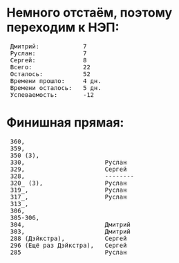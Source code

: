 # Немного отстаём, поэтому переходим к НЭП:

<pre>
 Дмитрий:            7  
 Руслан:             7    
 Сергей:             8    
 Всего:              22   
 Осталось:           52
 Времени прошло:     4 дн.
 Времени осталось:   5 дн.
 Успеваемость:       -12
</pre>

# Финишная прямая:
<pre>
 360,                    
 359, 
 350 (3), 
 330,                      Руслан
 329,                      Сергей
 328,                      --------
 320_ (3),                 Руслан
 319_,                     Руслан
 317_,                     Руслан
 313_, 
 306, 
 305-306, 
 304,                      Дмитрий
 303,                      Дмитрий
 288 (Дэйкстра),           Сергей
 296 (Ещё раз Дэйкстра),   Сергей
 285                       Руслан
</pre>
 
